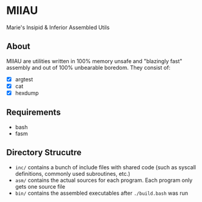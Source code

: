 # MIIAU 
Marie's Insipid & Inferior Assembled Utils

## About
MIIAU are utilities written in 100% memory unsafe and "blazingly fast" assembly and out of 100% unbearable boredom.
They consist of:
- [X] argtest
- [X] cat
- [X] hexdump

## Requirements
* bash
* fasm

## Directory Strucutre
- `inc/` contains a bunch of include files with shared code (such as syscall definitions, commonly used subroutines, etc.)
- `asm/` contains the actual sources for each program. Each program only gets one source file
- `bin/` contains the assembled executables after `./build.bash` was run
